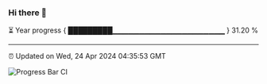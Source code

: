 ### Hi there 👋

⏳ Year progress { █████████▁▁▁▁▁▁▁▁▁▁▁▁▁▁▁▁▁▁▁▁▁ } 31.20 %

---

⏰ Updated on Wed, 24 Apr 2024 04:35:53 GMT

![Progress Bar CI](https://github.com/IshwaranRudhara/GIT-ACTION/workflows/Progress%20Bar%20CI/badge.svg)
